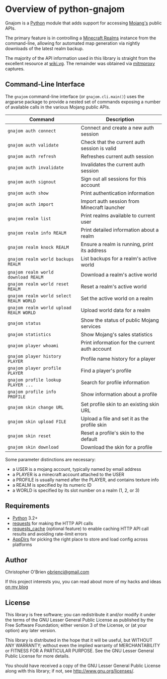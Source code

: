 # Overview of python-gnajom

Gnajom is a [Python] module that adds support for accessing [Mojang's]
public APIs.

The primary feature is in controlling a [Minecraft Realms] instance
from the command-line, allowing for automated map generation via
nightly downloads of the latest realm backup.

[Python]: https://www.python.org

[Mojang's]: http://mojang.com

[Minecraft Realms]: http://minecraft.net/realms

The majority of the API information used in this library is straight
from the excellent resource at [wiki.vg](http://wiki.vg). The remainder was
obtained via [mitmproxy](https://mitmproxy.org/) captures.


## Command-Line Interface

The `gnajom` command-line interface (or `gnajom.cli.main()`) uses the
argparse package to provide a nested set of commands exposing a
number of available calls in the various Mojang public APIs.

| Command  | Description  |
|----------|--------------|
|`gnajom auth connect` |Connect and create a new auth session |
|`gnajom auth validate` |Check that the current auth session is valid |
|`gnajom auth refresh` |Refreshes current auth session |
|`gnajom auth invalidate` |Invalidates the current auth session |
|`gnajom auth signout`  |Sign out all sessions for this account |
|`gnajom auth show` |Print authentication information |
|`gnajom auth import` |Import auth session from Minecraft launcher |
|`gnajom realm list` |Print realms available to current user |
|`gnajom realm info REALM` |Print detailed information about a realm |
|`gnajom realm knock REALM` |Ensure a realm is running, print its address |
|`gnajom realm world backups REALM` |List backups for a realm's active world |
|`gnajom realm world download REALM` |Download a realm's active world |
|`gnajom realm world reset REALM` |Reset a realm's active world |
|`gnajom realm world select REALM WORLD` |Set the active world on a realm |
|`gnajom realm world upload REALM WORLD` |Upload world data for a realm |
|`gnajom status` |Show the status of public Mojang services |
|`gnajom statistics` |Show Mojang's sales statistics |
|`gnajom player whoami` |Print information for the current auth account |
|`gnajom player history PLAYER` |Profile name history for a player |
|`gnajom player profile PLAYER` |Find a player's profile |
|`gnajom profile lookup PLAYER ...` |Search for profile information |
|`gnajom profile info PROFILE` |Show information about a profile |
|`gnajom skin change URL` |Set profile skin to an existing skin URL |
|`gnajom skin upload FILE` |Upload a file and set it as the profile skin |
|`gnajom skin reset` |Reset a profile's skin to the default |
|`gnajom skin download` |Download the skin for a profile |

Some parameter distinctions are necessary:

* a USER is a mojang account, typically named by email address
* a PLAYER is a minecraft account attached to the USER
* a PROFILE is usually named after the PLAYER, and contains texture info
* a REALM is specified by its numeric ID
* a WORLD is specified by its slot number on a realm (1, 2, or 3)


## Requirements

- [Python] 3.2+
- [requests](https://pypi.python.org/pypi/requests) for making the
  HTTP API calls
- [requests_cache](https://pypi.python.org/pypi/requests-cache)
  (optional feature) to enable caching HTTP API call results and
  avoiding rate-limit errors
- [AppDirs](https://pypi.python.org/pypi/appdirs) for picking the
  right place to store and load config across platforms


## Author

Christopher O'Brien <obriencj@gmail.com>

If this project interests you, you can read about more of my hacks and
ideas [on my blog]

[on my blog]: http://obriencj.preoccupied.net


## License

This library is free software; you can redistribute it and/or modify
it under the terms of the GNU Lesser General Public License as
published by the Free Software Foundation; either version 3 of the
License, or (at your option) any later version.

This library is distributed in the hope that it will be useful, but
WITHOUT ANY WARRANTY; without even the implied warranty of
MERCHANTABILITY or FITNESS FOR A PARTICULAR PURPOSE. See the GNU
Lesser General Public License for more details.

You should have received a copy of the GNU Lesser General Public
License along with this library; if not, see
<http://www.gnu.org/licenses/>.
